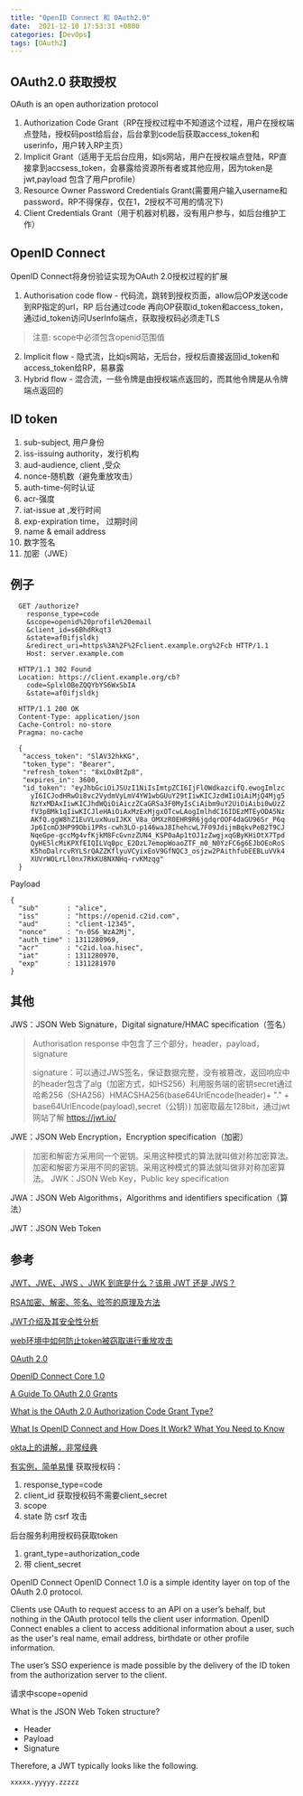 ```yaml
---
title: "OpenID Connect 和 OAuth2.0"
date:  2021-12-10 17:53:31 +0800
categories: [DevOps]
tags: [OAuth2]
---
```


## OAuth2.0 获取授权
OAuth is an open authorization protocol
1. Authorization Code Grant（RP在授权过程中不知道这个过程，用户在授权端点登陆，授权码post给后台，后台拿到code后获取access_token和userinfo，用户转入RP主页）
2. Implicit Grant（适用于无后台应用，如js网站，用户在授权端点登陆，RP直接拿到accsess_token，会暴露给资源所有者或其他应用，因为token是jwt,payload 包含了用户profile）
3. Resource Owner Password Credentials Grant(需要用户输入username和password，RP不得保存，仅在1，2授权不可用的情况下)
4. Client Credentials Grant（用于机器对机器，没有用户参与，如后台维护工作）


## OpenID Connect
OpenID Connect将身份验证实现为OAuth 2.0授权过程的扩展
1. Authorisation code flow - 代码流，跳转到授权页面，allow后OP发送code到RP指定的url，RP 后台通过code 再向OP获取id_token和access_token，通过id_token访问UserInfo端点，获取授权码必须走TLS

> 注意: scope中必须包含openid范围值

2. Implicit flow - 隐式流，比如js网站，无后台，授权后直接返回id_token和access_token给RP，易暴露
3. Hybrid flow - 混合流，一些令牌是由授权端点返回的，而其他令牌是从令牌端点返回的


## ID token
1. sub-subject, 用户身份
2. iss-issuing authority，发行机构
3. aud-audience, client ,受众
4. nonce-随机数（避免重放攻击）
5. auth-time-何时认证
6. acr-强度
7. iat-issue at ,发行时间
8. exp-expiration time， 过期时间
9. name & email address
10. 数字签名
11. 加密（JWE）

## 例子
```
  GET /authorize?
    response_type=code
    &scope=openid%20profile%20email
    &client_id=s6BhdRkqt3
    &state=af0ifjsldkj
    &redirect_uri=https%3A%2F%2Fclient.example.org%2Fcb HTTP/1.1
    Host: server.example.com
```

```
  HTTP/1.1 302 Found
  Location: https://client.example.org/cb?
    code=SplxlOBeZQQYbYS6WxSbIA
    &state=af0ifjsldkj
```

```
  HTTP/1.1 200 OK
  Content-Type: application/json
  Cache-Control: no-store
  Pragma: no-cache

  {
   "access_token": "SlAV32hkKG",
   "token_type": "Bearer",
   "refresh_token": "8xLOxBtZp8",
   "expires_in": 3600,
   "id_token": "eyJhbGciOiJSUzI1NiIsImtpZCI6IjFlOWdkazcifQ.ewogImlzc
     yI6ICJodHRwOi8vc2VydmVyLmV4YW1wbGUuY29tIiwKICJzdWIiOiAiMjQ4Mjg5
     NzYxMDAxIiwKICJhdWQiOiAiczZCaGRSa3F0MyIsCiAibm9uY2UiOiAibi0wUzZ
     fV3pBMk1qIiwKICJleHAiOiAxMzExMjgxOTcwLAogImlhdCI6IDEzMTEyODA5Nz
     AKfQ.ggW8hZ1EuVLuxNuuIJKX_V8a_OMXzR0EHR9R6jgdqrOOF4daGU96Sr_P6q
     Jp6IcmD3HP99Obi1PRs-cwh3LO-p146waJ8IhehcwL7F09JdijmBqkvPeB2T9CJ
     NqeGpe-gccMg4vfKjkM8FcGvnzZUN4_KSP0aAp1tOJ1zZwgjxqGByKHiOtX7Tpd
     QyHE5lcMiKPXfEIQILVq0pc_E2DzL7emopWoaoZTF_m0_N0YzFC6g6EJbOEoRoS
     K5hoDalrcvRYLSrQAZZKflyuVCyixEoV9GfNQC3_osjzw2PAithfubEEBLuVVk4
     XUVrWOLrLl0nx7RkKU8NXNHq-rvKMzqg"
  }
```

Payload
```
{
  "sub"       : "alice",
  "iss"       : "https://openid.c2id.com",
  "aud"       : "client-12345",
  "nonce"     : "n-0S6_WzA2Mj",
  "auth_time" : 1311280969,
  "acr"       : "c2id.loa.hisec",
  "iat"       : 1311280970,
  "exp"       : 1311281970
}
```

## 其他
JWS：JSON Web Signature，Digital signature/HMAC specification（签名）
> Authorisation response 中包含了三个部分，header，payload，signature
>
> signature：可以通过JWS签名，保证数据完整，没有被篡改，返回响应中的header包含了alg（加密方式，如HS256）利用服务端的密钥secret通过哈希256（SHA256）HMACSHA256(base64UrlEncode(header)+ "." + base64UrlEncode(payload),secret（公钥）) 加密取最左128bit，通过jwt网站了解 https://jwt.io/

JWE：JSON Web Encryption，Encryption specification（加密）
> 加密和解密方采用同一个密钥。采用这种模式的算法就叫做对称加密算法。
> 加密和解密方采用不同的密钥。采用这种模式的算法就叫做非对称加密算法。
JWK：JSON Web Key，Public key specification

JWA：JSON Web Algorithms，Algorithms and identifiers specification（算法）

JWT：JSON Web Token

## 参考
[JWT、JWE、JWS 、JWK 到底是什么？该用 JWT 还是 JWS？](https://blog.csdn.net/m0_49051691/article/details/109494815)

[RSA加密、解密、签名、验签的原理及方法](https://www.cnblogs.com/pcheng/p/9629621.html)

[JWT介绍及其安全性分析](https://cloud.tencent.com/developer/article/1539394)

[web环境中如何防止token被窃取进行重放攻击](https://www.zhihu.com/question/308444808)

[OAuth 2.0](https://tools.ietf.org/html/rfc6749)

[OpenID Connect Core 1.0](https://openid.net/specs/openid-connect-core-1_0.html)

[A Guide To OAuth 2.0 Grants](https://alexbilbie.com/guide-to-oauth-2-grants/)

[What is the OAuth 2.0 Authorization Code Grant Type?](https://developer.okta.com/blog/2018/04/10/oauth-authorization-code-grant-type)

[What Is OpenID Connect and How Does It Work? What You Need to Know](https://www.pingidentity.com/en/resources/client-library/articles/openid-connect.html)

[okta上的讲解，非常经典](https://www.okta.com/openid-connect/)

[有实例，简单易懂](https://connect2id.com/learn/openid-connect)
获取授权码：
1. response_type=code
2. client_id 获取授权码不需要client_secret
3. scope
4. state 防 csrf 攻击

后台服务利用授权码获取token
1. grant_type=authorization_code
2. 带 client_secret

OpenID Connect
OpenID Connect 1.0 is a simple identity layer on top of the OAuth 2.0 protocol.

Clients use OAuth to request access to an API on a user’s behalf, but nothing in the OAuth protocol tells the client user information. OpenID Connect enables a client to access additional information about a user, such as the user's real name, email address, birthdate or other profile information.

The user’s SSO experience is made possible by the delivery of the ID token from the authorization server to the client.

请求中scope=openid



What is the JSON Web Token structure?

* Header
* Payload
* Signature

Therefore, a JWT typically looks like the following.

`xxxxx.yyyyy.zzzzz`
